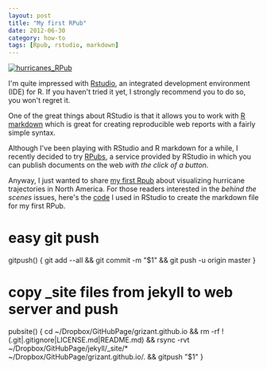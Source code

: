 ```yaml
---
layout: post
title: "My first RPub"
date: 2012-06-30
category: how-to
tags: [Rpub, rstudio, markdown]
---
```


<a href="http://rpubs.com/gaston/hurricanes" target="_blank">
<img class=centered" title="hurricanes_RPub" src="/images/blog/hurricanes_rpub.png"/>
</a>

I'm quite impressed with [Rstudio](http://rstudio.org/), an integrated development 
environment (IDE) for R. If you haven't tried it yet, I strongly recommend you to do so, 
you won't regret it. 

<!--more-->

One of the great things about RStudio is that it allows you to work with 
[R markdown](http://rstudio.org/docs/authoring/using_markdown) which is great for 
creating reproducible web reports with a fairly simple syntax. 

Although I've been playing with RStudio and R markdown for a while, I recently decided 
to try [RPubs](href="http://rpubs.com/), a service provided by RStudio in which you 
can publish documents on the web *with the click of a button*.

Anyway, I just wanted to share [my first Rpub](http://rpubs.com/gaston/hurricanes) about 
visualizing hurricane trajectories in North America. For those readers interested in 
the *behind the scenes* issues, here's the [code](https://gist.github.com/gastonstat/3025572) 
I used in RStudio to create the markdown file for my first RPub.


# easy git push
gitpush()
{
git add --all && git commit -m "$1" && git push -u origin master
}

# copy _site files from jekyll to web server and push
pubsite()
{
cd ~/Dropbox/GitHubPage/grizant.github.io && rm -rf !(.git|.gitignore|LICENSE.md|README.md) && rsync -rvt ~/Dropbox/GitHubPage/jekyll/_site/* ~/Dropbox/GitHubPage/grizant.github.io/. && gitpush "$1"
}
